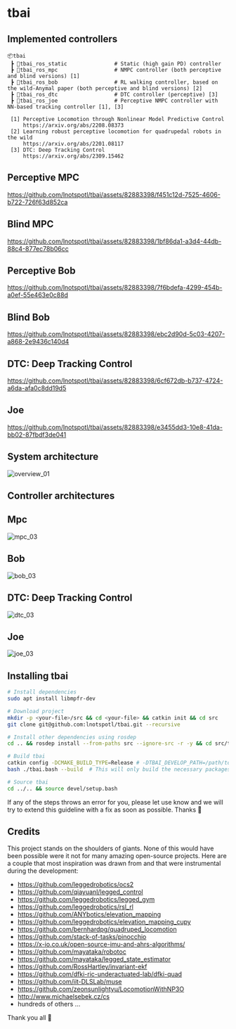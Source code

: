 # tbai

## Implemented controllers

```
📦tbai
 ┣ 📂tbai_ros_static               # Static (high gain PD) controller
 ┣ 📂tbai_ros_mpc                  # NMPC controller (both perceptive and blind versions) [1]
 ┣ 📂tbai_ros_bob                  # RL walking controller, based on the wild-Anymal paper (both perceptive and blind versions) [2]
 ┣ 📂tbai_ros_dtc                  # DTC controller (perceptive) [3]
 ┣ 📂tbai_ros_joe                  # Perceptive NMPC controller with NN-based tracking controller [1], [3]

 [1] Perceptive Locomotion through Nonlinear Model Predictive Control
     https://arxiv.org/abs/2208.08373
 [2] Learning robust perceptive locomotion for quadrupedal robots in the wild
     https://arxiv.org/abs/2201.08117
 [3] DTC: Deep Tracking Control
     https://arxiv.org/abs/2309.15462
```

## Perceptive MPC



https://github.com/lnotspotl/tbai/assets/82883398/f451c12d-7525-4606-b722-726f63d852ca




## Blind MPC



https://github.com/lnotspotl/tbai/assets/82883398/1bf86da1-a3d4-44db-88c4-877ec78b06cc




## Perceptive Bob



https://github.com/lnotspotl/tbai/assets/82883398/7f6bdefa-4299-454b-a0ef-55e463e0c88d




## Blind Bob


https://github.com/lnotspotl/tbai/assets/82883398/ebc2d90d-5c03-4207-a868-2e9436c140d4



## DTC: Deep Tracking Control


https://github.com/lnotspotl/tbai/assets/82883398/6cf672db-b737-4724-a6da-afa0c8dd19d5


## Joe


https://github.com/lnotspotl/tbai/assets/82883398/e3455dd3-10e8-41da-bb02-87fbdf3de041


## System architecture

![overview_01](https://github.com/lnotspotl/tbai/assets/82883398/2c17f08d-6994-4982-8739-2b8246dfcb32)

## Controller architectures

## Mpc 
![mpc_03](https://github.com/lnotspotl/tbai/assets/82883398/daabb2c2-8ced-4ffd-956e-35279b78563b)


## Bob

![bob_03](https://github.com/lnotspotl/tbai/assets/82883398/3ea71f1c-b58c-4028-93d3-971592aa364d)


## DTC: Deep Tracking Control

![dtc_03](https://github.com/lnotspotl/tbai/assets/82883398/10b3481d-7782-4a0e-ac31-24e2786c3402)

## Joe

![joe_03](https://github.com/lnotspotl/tbai/assets/82883398/0139df20-d2ce-4de1-884f-ce37e770ee08)

## Installing tbai
```bash
# Install dependencies
sudo apt install libmpfr-dev

# Download project
mkdir -p <your-file>/src && cd <your-file> && catkin init && cd src
git clone git@github.com:lnotspotl/tbai.git --recursive

# Install other dependencies using rosdep
cd .. && rosdep install --from-paths src --ignore-src -r -y && cd src/tbai

# Build tbai
catkin config -DCMAKE_BUILD_TYPE=Release # -DTBAI_DEVELOP_PATH=/path/to/tbai2 
bash ./tbai.bash --build  # This will only build the necessary packages

# Source tbai
cd ../.. && source devel/setup.bash
```
If any of the steps throws an error for you, please let use know and we will try to extend this guideline with a fix as soon as possible. Thanks 🤗

## Credits
This project stands on the shoulders of giants.
None of this would have been possible were it not for many amazing open-source projects.
Here are a couple that most inspiration was drawn from and that were instrumental during the development:

- https://github.com/leggedrobotics/ocs2
- https://github.com/qiayuanl/legged_control
- https://github.com/leggedrobotics/legged_gym
- https://github.com/leggedrobotics/rsl_rl
- https://github.com/ANYbotics/elevation_mapping
- https://github.com/leggedrobotics/elevation_mapping_cupy
- https://github.com/bernhardpg/quadruped_locomotion
- https://github.com/stack-of-tasks/pinocchio
- https://x-io.co.uk/open-source-imu-and-ahrs-algorithms/
- https://github.com/mayataka/robotoc
- https://github.com/mayataka/legged_state_estimator
- https://github.com/RossHartley/invariant-ekf
- https://github.com/dfki-ric-underactuated-lab/dfki-quad
- https://github.com/iit-DLSLab/muse
- https://github.com/zeonsunlightyu/LocomotionWithNP3O
- http://www.michaelsebek.cz/cs
- hundreds of others ...

Thank you all 🤗

